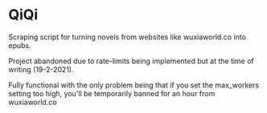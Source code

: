 # QiQi
Scraping script for turning novels from websites like wuxiaworld.co into epubs.

Project abandoned due to rate-limits being implemented but at the time of writing (19-2-2021). 

Fully functional with the only problem being that if you set the max_workers setting too high, you'll be temporarily banned for an hour from wuxiaworld.co
